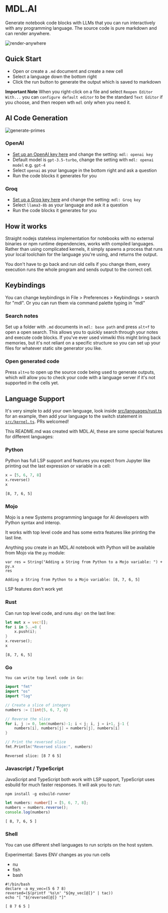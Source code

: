 # MDL.AI

Generate notebook code blocks with LLMs that you can run interactively with any programming language. The source code is pure markdown and can render anywhere.

![render-anywhere](https://github.com/jackos/mdl/assets/77730378/e8327299-7d6d-42e8-a0bd-eaf1e93d2645)

## Quick Start

- Open or create a `.md` document and create a new cell
- Select a language down the bottom right
- Click the run button to generate the output which is saved to markdown

__Important Note__
When you right-click on a file and select `Reopen Editor With...` you can `configure default editor` to be the standard `Text Editor` if you choose, and then reopen wth `mdl` only when you need it.

## AI Code Generation

![generate-primes](https://github.com/jackos/mdl/assets/77730378/35f34cc1-c7a0-4a5e-9f1e-edec2a593857)

### OpenAI

- [Set up an OpenAI key here](https://platform.openai.com/account/api-keys) and change the setting: `mdl: openai key`
- Default model is `gpt-3.5-turbo`, change the setting with `mdl: openai model` e.g. `gpt-4`
- Select `openai` as your language in the bottom right and ask a question
- Run the code blocks it generates for you

### Groq

- [Set up a Groq key here](https://platform.openai.com/account/api-keys) and change the setting: `mdl: Groq key`
- Select `llama3-8b` as your language and ask it a question
- Run the code blocks it generates for you

## How it works

Straight nodejs stateless implementation for notebooks with no external binaries or npm runtime dependencies, works with compiled languages. Rather than using complicated kernels, it simply spawns a process that runs your local toolchain for the language you're using, and returns the output.

You don't have to go back and run old cells if you change them, every execution runs the whole program and sends output to the correct cell.

## Keybindings

You can change keybindings in File > Preferences > Keybindings > search for "mdl". Or you can run them via command palette typing in "mdl"

### Search notes

Set up a folder with `.md` documents in `mdl: base path` and press `alt+f` to open a open search. This allows you to quickly search through your notes and execute code blocks. If you've ever used vimwiki this might bring back memories, but it's not reliant on a specific structure so you can set up your files for whatever static site generator you like.

### Open generated code

Press `alt+o` to open up the source code being used to generate outputs, which will allow you to check your code with a language server if it's not supported in the cells yet.

## Language Support

It's very simple to add your own language, look inside [src/languages/rust.ts](https://github.com/jackos/mdl/blob/main/src/languages/python.ts) for an example, then add your language to the switch statement in [`src/kernel.ts`](https://github.com/jackos/mdl/blob/main/src/kernel.ts). PRs welcomed!

This README.md was created with MDL.AI, these are some special features for different languages:

### Python

Python has full LSP support and features you expect from Jupyter like printing out the last expression or variable in a cell:

```python
x = [5, 6, 7, 8]
x.reverse()
x
```

```text
[8, 7, 6, 5]
```

### Mojo

Mojo is a new Systems programming language for AI developers with Python syntax and interop. 

It works with top level code and has some extra features like printing the last line.

Anything you create in an MDL.AI notebook with Python will be available from Mojo via the `py` module:

```mojo
var res = String("Adding a String from Python to a Mojo variable: ") + py.x
res
```

```text
Adding a String from Python to a Mojo variable: [8, 7, 6, 5]
```

LSP features don't work yet

### Rust

Can run top level code, and runs `dbg!` on the last line:

```rust
let mut x = vec![];
for i in 5..=8 {
    x.push(i);
}
x.reverse();
x
```

```text
[8, 7, 6, 5]
```

### Go

```llama3-8b
You can write top level code in Go:
```

```go
import "fmt"
import "os"
import "log"

// Create a slice of integers
numbers := []int{5, 6, 7, 8}

// Reverse the slice
for i, j := 0, len(numbers)-1; i < j; i, j = i+1, j-1 {
	numbers[i], numbers[j] = numbers[j], numbers[i]
}

// Print the reversed slice
fmt.Println("Reversed slice:", numbers)
```

```text
Reversed slice: [8 7 6 5]
```

### Javascript / TypeScript

JavaScript and TypeScript both work with LSP support, TypeScript uses esbuild for much faster responses. It will ask you to run:

```
npm install -g esbuild-runner
```

```ts
let numbers: number[] = [5, 6, 7, 8];
numbers = numbers.reverse();
console.log(numbers)
```

```text
[ 8, 7, 6, 5 ]
```

### Shell

You can use different shell languages to run scripts on the host system.

Experimental: Saves ENV changes as you run cells

- nu
- fish
- bash

```shellscript
#!/bin/bash
declare -a my_vec=(5 6 7 8)
reversed=($(printf '%s\n' "${my_vec[@]}" | tac))
echo "[ "${reversed[@]} "]"
```

```text
[ 8 7 6 5 ]
```